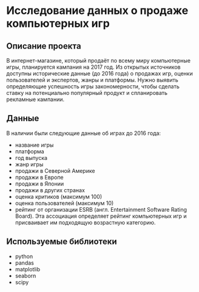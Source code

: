 # Исследование данных о продаже компьютерных игр

## Описание проекта

В интернет-магазине, который продаёт по всему миру компьютерные игры, планируется кампания на 2017 год. Из открытых источников доступны исторические данные (до 2016 года) о продажах игр, оценки пользователей и экспертов, жанры и платформы. Нужно выявить определяющие успешность игры закономерности, чтобы сделать ставку на потенциально популярный продукт и спланировать рекламные кампании.

## Данные

В наличии были следующие данные об играх до 2016 года:
- название игры
- платформа
- год выпуска
- жанр игры
- продажи в Северной Америке
- продажи в Европе 
- продажи в Японии 
- продажи в других странах
- оценка критиков (максимум 100)
- оценка пользователей (максимум 10)
- рейтинг от организации ESRB (англ. Entertainment Software Rating Board). Эта ассоциация определяет рейтинг компьютерных игр и присваивает им подходящую возрастную категорию.


## Используемые библиотеки

- python
- pandas
- matplotlib
- seaborn
- scipy

##
